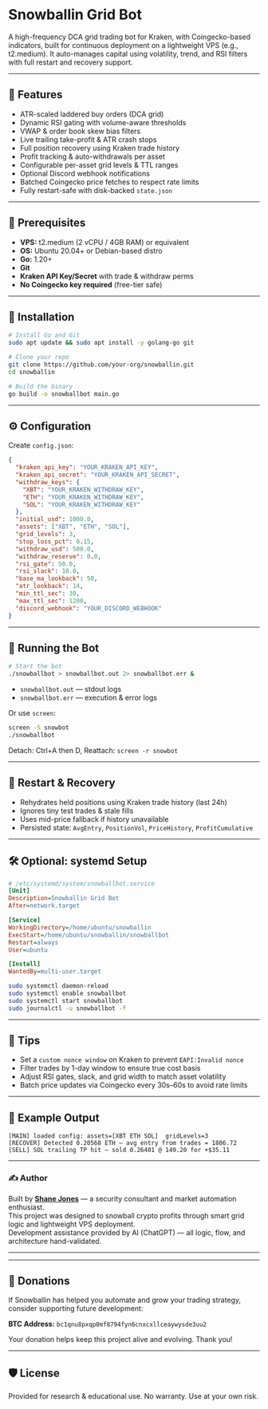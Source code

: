 
# Snowballin Grid Bot

A high-frequency DCA grid trading bot for Kraken, with Coingecko-based indicators, built for continuous deployment on a lightweight VPS (e.g., t2.medium). It auto-manages capital using volatility, trend, and RSI filters with full restart and recovery support.

---

## 🚀 Features

- ATR-scaled laddered buy orders (DCA grid)
- Dynamic RSI gating with volume-aware thresholds
- VWAP & order book skew bias filters
- Live trailing take-profit & ATR crash stops
- Full position recovery using Kraken trade history
- Profit tracking & auto-withdrawals per asset
- Configurable per-asset grid levels & TTL ranges
- Optional Discord webhook notifications
- Batched Coingecko price fetches to respect rate limits
- Fully restart-safe with disk-backed `state.json`

---

## 🧱 Prerequisites

- **VPS:** t2.medium (2 vCPU / 4GB RAM) or equivalent
- **OS:** Ubuntu 20.04+ or Debian-based distro
- **Go:** 1.20+
- **Git**
- **Kraken API Key/Secret** with trade & withdraw perms
- **No Coingecko key required** (free-tier safe)

---

## 🔧 Installation

```bash
# Install Go and Git
sudo apt update && sudo apt install -y golang-go git

# Clone your repo
git clone https://github.com/your-org/snowballin.git
cd snowballin

# Build the binary
go build -o snowballbot main.go
```

---

## ⚙️ Configuration

Create `config.json`:

```json
{
  "kraken_api_key": "YOUR_KRAKEN_API_KEY",
  "kraken_api_secret": "YOUR_KRAKEN_API_SECRET",
  "withdraw_keys": {
    "XBT": "YOUR_KRAKEN_WITHDRAW_KEY",
    "ETH": "YOUR_KRAKEN_WITHDRAW_KEY",
    "SOL": "YOUR_KRAKEN_WITHDRAW_KEY"
  },
  "initial_usd": 1000.0,
  "assets": ["XBT", "ETH", "SOL"],
  "grid_levels": 3,
  "stop_loss_pct": 0.15,
  "withdraw_usd": 500.0,
  "withdraw_reserve": 0.0,
  "rsi_gate": 50.0,
  "rsi_slack": 10.0,
  "base_ma_lookback": 50,
  "atr_lookback": 14,
  "min_ttl_sec": 30,
  "max_ttl_sec": 1200,
  "discord_webhook": "YOUR_DISCORD_WEBHOOK"
}
```

---

## 🧪 Running the Bot

```bash
# Start the bot
./snowballbot > snowballbot.out 2> snowballbot.err &
```

- `snowballbot.out` — stdout logs
- `snowballbot.err` — execution & error logs

Or use `screen`:
```bash
screen -S snowbot
./snowballbot
```
Detach: Ctrl+A then D, Reattach: `screen -r snowbot`

---

## 🔁 Restart & Recovery

- Rehydrates held positions using Kraken trade history (last 24h)
- Ignores tiny test trades & stale fills
- Uses mid-price fallback if history unavailable
- Persisted state: `AvgEntry`, `PositionVol`, `PriceHistory`, `ProfitCumulative`

---

## 🛠 Optional: systemd Setup

```ini
# /etc/systemd/system/snowballbot.service
[Unit]
Description=Snowballin Grid Bot
After=network.target

[Service]
WorkingDirectory=/home/ubuntu/snowballin
ExecStart=/home/ubuntu/snowballin/snowballbot
Restart=always
User=ubuntu

[Install]
WantedBy=multi-user.target
```

```bash
sudo systemctl daemon-reload
sudo systemctl enable snowballbot
sudo systemctl start snowballbot
sudo journalctl -u snowballbot -f
```

---

## 🧠 Tips

- Set a `custom nonce window` on Kraken to prevent `EAPI:Invalid nonce`
- Filter trades by 1-day window to ensure true cost basis
- Adjust RSI gates, slack, and grid width to match asset volatility
- Batch price updates via Coingecko every 30s–60s to avoid rate limits

---

## 🧾 Example Output

```text
[MAIN] loaded config: assets=[XBT ETH SOL]  gridLevels=3
[RECOVER] Detected 0.20568 ETH — avg entry from trades = 1806.72
[SELL] SOL trailing TP hit — sold 0.26401 @ 149.20 for +$35.11
```

---

### ✍️ Author

Built by **[Shane Jones](https://github.com/Ohmjones)** — a security consultant and market automation enthusiast.  
This project was designed to snowball crypto profits through smart grid logic and lightweight VPS deployment.  
Development assistance provided by AI (ChatGPT) — all logic, flow, and architecture hand-validated. 

---


---

## 💸 Donations

If Snowballin has helped you automate and grow your trading strategy, consider supporting future development:

**BTC Address:** `bc1qnu8pxqp0mf8794fyn6cnxcxllceaywysde3uu2`

Your donation helps keep this project alive and evolving. Thank you!

---

## 🛡 License

Provided for research & educational use. No warranty. Use at your own risk.
